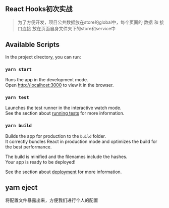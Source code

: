 ## React Hooks初次实战

> 为了方便开发，项目公共数据放在store的global中，每个页面的 数据 和 接口连接 放在页面自身文件夹下的store和service中

## Available Scripts

In the project directory, you can run:

### `yarn start`

Runs the app in the development mode.<br />
Open [http://localhost:3000](http://localhost:3000) to view it in the browser.

### `yarn test`

Launches the test runner in the interactive watch mode.<br />
See the section about [running tests](https://facebook.github.io/create-react-app/docs/running-tests) for more information.

### `yarn build`

Builds the app for production to the `build` folder.<br />
It correctly bundles React in production mode and optimizes the build for the best performance.

The build is minified and the filenames include the hashes.<br />
Your app is ready to be deployed!

See the section about [deployment](https://facebook.github.io/create-react-app/docs/deployment) for more information.

## yarn eject

将配置文件暴露出来，方便我们进行个人的配置


